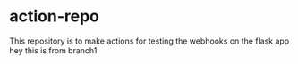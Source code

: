 # action-repo

This repository is to make actions for testing the webhooks on the flask app
hey this is from branch1
